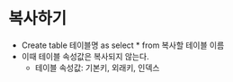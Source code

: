 # 복사하기
* Create table 테이블명 as select * from 복사할 테이블 이름
* 이때 테이블 속성값은 복사되지 않는다.
  * 테이블 속성값: 기본키, 외래키, 인덱스
